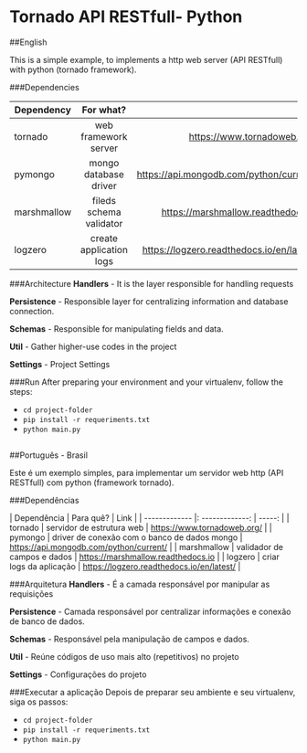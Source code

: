# Tornado API RESTfull- Python

##English

This is a simple example, to implements a http web server (API RESTfull) with python (tornado framework).


###Dependencies

| Dependency        | For what?           | Link  |
| ------------- |:-------------:| -----:|
| tornado | web framework server    |    https://www.tornadoweb.org/ |
| pymongo      | mongo database driver | https://api.mongodb.com/python/current/ |
| marshmallow      | fileds schema validator     |   https://marshmallow.readthedocs.io |
| logzero | create application logs   |    https://logzero.readthedocs.io/en/latest/ |

###Architecture
**Handlers** - It is the layer responsible for handling requests

**Persistence** - Responsible layer for centralizing information and database connection.

**Schemas** - Responsible for manipulating fields and data.

**Util** - Gather higher-use codes in the project

**Settings** - Project Settings

###Run
After preparing your environment and your virtualenv, follow the steps:

* `cd project-folder`
* `pip install -r requeriments.txt`
* `python main.py`

##


##Português - Brasil

Este é um exemplo simples, para implementar um servidor web http (API RESTfull) com python (framework tornado).


###Dependências

| Dependência | Para quê? | Link |
| ------------- |: -------------: | -----: |
| tornado | servidor de estrutura web | https://www.tornadoweb.org/ |
| pymongo | driver de conexão com o banco de dados mongo | https://api.mongodb.com/python/current/ |
| marshmallow | validador de campos e dados | https://marshmallow.readthedocs.io |
| logzero | criar logs da aplicação | https://logzero.readthedocs.io/en/latest/ |

###Arquitetura
**Handlers** - É a camada responsável por manipular as requisições

**Persistence** - Camada responsável por centralizar informações e conexão de banco de dados.

**Schemas** - Responsável pela manipulação de campos e dados.

**Util** - Reúne códigos de uso mais alto (repetitivos) no projeto

**Settings** - Configurações do projeto

###Executar a aplicação
Depois de preparar seu ambiente e seu virtualenv, siga os passos:

* `cd project-folder`
* `pip install -r requeriments.txt`
* `python main.py`
